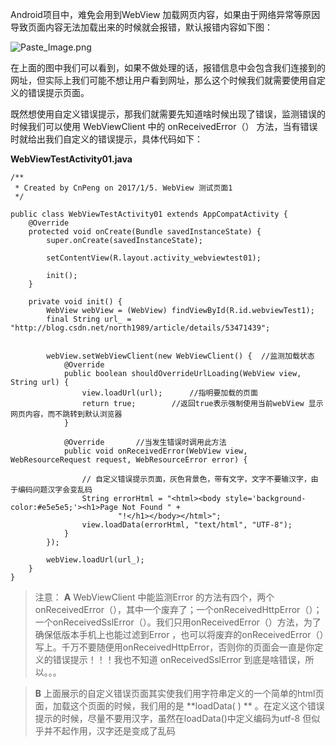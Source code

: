 Android项目中，难免会用到WebView 加载网页内容，如果由于网络异常等原因导致页面内容无法加载出来的时候就会报错，默认报错内容如下图：

![Paste_Image.png](http://upload-images.jianshu.io/upload_images/2551993-a5fe3ccf34fb30ff.png?imageMogr2/auto-orient/strip%7CimageView2/2/w/1240)

在上面的图中我们可以看到，如果不做处理的话，报错信息中会包含我们连接到的网址，但实际上我们可能不想让用户看到网址，那么这个时候我们就需要使用自定义的错误提示页面。

既然想使用自定义错误提示，那我们就需要先知道啥时候出现了错误，监测错误的时候我们可以使用 WebViewClient 中的 onReceivedError（） 方法，当有错误时就给出我们自定义的错误提示，具体代码如下：

**WebViewTestActivity01.java**

```
/**
 * Created by CnPeng on 2017/1/5. WebView 测试页面1
 */

public class WebViewTestActivity01 extends AppCompatActivity {
    @Override
    protected void onCreate(Bundle savedInstanceState) {
        super.onCreate(savedInstanceState);

        setContentView(R.layout.activity_webviewtest01);

        init();
    }

    private void init() {
        WebView webView = (WebView) findViewById(R.id.webviewTest1);
        final String url_ = "http://blog.csdn.net/north1989/article/details/53471439";


        webView.setWebViewClient(new WebViewClient() {  //监测加载状态
            @Override
            public boolean shouldOverrideUrlLoading(WebView view, String url) {
                view.loadUrl(url);      //指明要加载的页面
                return true;        //返回true表示强制使用当前webView 显示网页内容，而不跳转到默认浏览器
            }

            @Override       //当发生错误时调用此方法
            public void onReceivedError(WebView view, WebResourceRequest request, WebResourceError error) {

                // 自定义错误提示页面，灰色背景色，带有文字，文字不要输汉字，由于编码问题汉字会变乱码              
                String errorHtml = "<html><body style='background-color:#e5e5e5;'><h1>Page Not Found " + 
                        "!</h1></body></html>";
                view.loadData(errorHtml, "text/html", "UTF-8");
            }
        });

        webView.loadUrl(url_);
    }
}
```
>注意：
**A**
WebViewClient 中能监测Error 的方法有四个，两个onReceivedError（），其中一个废弃了；一个onReceivedHttpError（）；一个onReceivedSslError（）。我们只用onReceivedError（）方法，为了确保低版本手机上也能过滤到Error ，也可以将废弃的onReceivedError（）写上。千万不要随便用onReceivedHttpError，否则你的页面会一直是你定义的错误提示！！！我也不知道 onReceivedSslError 到底是啥错误，所以。。。

>**B**
上面展示的自定义错误页面其实使我们用字符串定义的一个简单的html页面，加载这个页面的时候，我们用的是 **loadData( ) ** 。在定义这个错误提示的时候，尽量不要用汉字，虽然在loadData()中定义编码为utf-8 但似乎并不起作用，汉字还是变成了乱码

